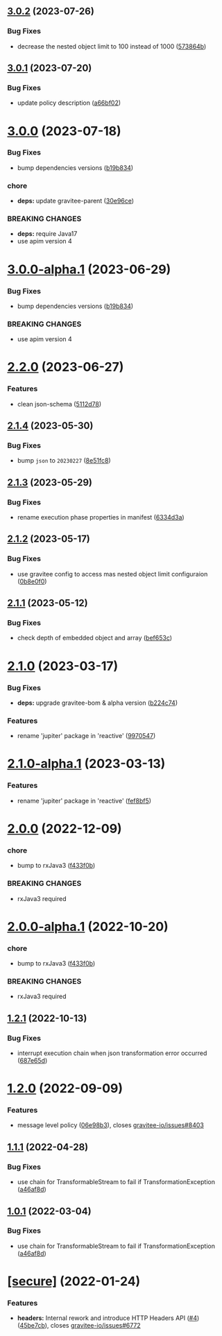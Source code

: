 ## [3.0.2](https://github.com/gravitee-io/gravitee-policy-json-xml/compare/3.0.1...3.0.2) (2023-07-26)


### Bug Fixes

* decrease the nested object limit to 100 instead of 1000 ([573864b](https://github.com/gravitee-io/gravitee-policy-json-xml/commit/573864b2288d5be975bef86f3852fc6fc87b071e))

## [3.0.1](https://github.com/gravitee-io/gravitee-policy-json-xml/compare/3.0.0...3.0.1) (2023-07-20)


### Bug Fixes

* update policy description ([a66bf02](https://github.com/gravitee-io/gravitee-policy-json-xml/commit/a66bf02a8c02a818d47cf7834db9b732cced70af))

# [3.0.0](https://github.com/gravitee-io/gravitee-policy-json-xml/compare/2.2.0...3.0.0) (2023-07-18)


### Bug Fixes

* bump dependencies versions ([b19b834](https://github.com/gravitee-io/gravitee-policy-json-xml/commit/b19b834e1affa9720c0aed2d90aaae316ea3798f))


### chore

* **deps:** update gravitee-parent ([30e96ce](https://github.com/gravitee-io/gravitee-policy-json-xml/commit/30e96ce39b513d2235ef847b88b203dfff278565))


### BREAKING CHANGES

* **deps:** require Java17
* use apim version 4

# [3.0.0-alpha.1](https://github.com/gravitee-io/gravitee-policy-json-xml/compare/2.2.0...3.0.0-alpha.1) (2023-06-29)


### Bug Fixes

* bump dependencies versions ([b19b834](https://github.com/gravitee-io/gravitee-policy-json-xml/commit/b19b834e1affa9720c0aed2d90aaae316ea3798f))


### BREAKING CHANGES

* use apim version 4

# [2.2.0](https://github.com/gravitee-io/gravitee-policy-json-xml/compare/2.1.4...2.2.0) (2023-06-27)


### Features

* clean json-schema ([5112d78](https://github.com/gravitee-io/gravitee-policy-json-xml/commit/5112d7815afa089f12ba07d0d58c761318403e42))

## [2.1.4](https://github.com/gravitee-io/gravitee-policy-json-xml/compare/2.1.3...2.1.4) (2023-05-30)


### Bug Fixes

* bump `json` to `20230227` ([8e51fc8](https://github.com/gravitee-io/gravitee-policy-json-xml/commit/8e51fc8bd69916ad5dd375b0f50a87fdfe649ad8))

## [2.1.3](https://github.com/gravitee-io/gravitee-policy-json-xml/compare/2.1.2...2.1.3) (2023-05-29)


### Bug Fixes

* rename execution phase properties in manifest ([6334d3a](https://github.com/gravitee-io/gravitee-policy-json-xml/commit/6334d3afe04eade270125117e638153c76e9ff93))

## [2.1.2](https://github.com/gravitee-io/gravitee-policy-json-xml/compare/2.1.1...2.1.2) (2023-05-17)


### Bug Fixes

* use gravitee config to access mas nested object limit configuraion ([0b8e0f0](https://github.com/gravitee-io/gravitee-policy-json-xml/commit/0b8e0f00b3931b61d9d5b9fc9bafcad0a530bc1d))

## [2.1.1](https://github.com/gravitee-io/gravitee-policy-json-xml/compare/2.1.0...2.1.1) (2023-05-12)


### Bug Fixes

* check depth of embedded object and array ([bef653c](https://github.com/gravitee-io/gravitee-policy-json-xml/commit/bef653cf7d7f8d073803d26908f5309d2210e0ef))

# [2.1.0](https://github.com/gravitee-io/gravitee-policy-json-xml/compare/2.0.0...2.1.0) (2023-03-17)


### Bug Fixes

* **deps:** upgrade gravitee-bom & alpha version ([b224c74](https://github.com/gravitee-io/gravitee-policy-json-xml/commit/b224c747ec56468f0ebc4ca4e823c72b686d04bc))


### Features

* rename 'jupiter' package in 'reactive' ([9970547](https://github.com/gravitee-io/gravitee-policy-json-xml/commit/9970547823f0f9113983023c7340af3a96f739a9))

# [2.1.0-alpha.1](https://github.com/gravitee-io/gravitee-policy-json-xml/compare/2.0.0...2.1.0-alpha.1) (2023-03-13)


### Features

* rename 'jupiter' package in 'reactive' ([fef8bf5](https://github.com/gravitee-io/gravitee-policy-json-xml/commit/fef8bf577ae9cb4d42dc276bf279873e0ccc026a))

# [2.0.0](https://github.com/gravitee-io/gravitee-policy-json-xml/compare/1.2.1...2.0.0) (2022-12-09)


### chore

* bump to rxJava3 ([f433f0b](https://github.com/gravitee-io/gravitee-policy-json-xml/commit/f433f0b9cd6ad8d269da1522c914c9b0aaa2484f))


### BREAKING CHANGES

* rxJava3 required

# [2.0.0-alpha.1](https://github.com/gravitee-io/gravitee-policy-json-xml/compare/1.2.1...2.0.0-alpha.1) (2022-10-20)


### chore

* bump to rxJava3 ([f433f0b](https://github.com/gravitee-io/gravitee-policy-json-xml/commit/f433f0b9cd6ad8d269da1522c914c9b0aaa2484f))


### BREAKING CHANGES

* rxJava3 required

## [1.2.1](https://github.com/gravitee-io/gravitee-policy-json-xml/compare/1.2.0...1.2.1) (2022-10-13)


### Bug Fixes

* interrupt execution chain when json transformation error occurred ([687e65d](https://github.com/gravitee-io/gravitee-policy-json-xml/commit/687e65d262cc69f81dfdd5cae06d9c2e2b896d26))

# [1.2.0](https://github.com/gravitee-io/gravitee-policy-json-xml/compare/1.1.1...1.2.0) (2022-09-09)


### Features

* message level policy ([06e98b3](https://github.com/gravitee-io/gravitee-policy-json-xml/commit/06e98b3c75abefc85a4783530cfd9066fb566354)), closes [gravitee-io/issues#8403](https://github.com/gravitee-io/issues/issues/8403)

## [1.1.1](https://github.com/gravitee-io/gravitee-policy-json-xml/compare/1.1.0...1.1.1) (2022-04-28)


### Bug Fixes

* use chain for TransformableStream to fail if TransformationException ([a46af8d](https://github.com/gravitee-io/gravitee-policy-json-xml/commit/a46af8d581cccf3c394841193e4a53e0db4b9937))

## [1.0.1](https://github.com/gravitee-io/gravitee-policy-json-xml/compare/1.0.0...1.0.1) (2022-03-04)


### Bug Fixes

* use chain for TransformableStream to fail if TransformationException ([a46af8d](https://github.com/gravitee-io/gravitee-policy-json-xml/commit/a46af8d581cccf3c394841193e4a53e0db4b9937))

# [[secure]](https://github.com/gravitee-io/gravitee-policy-json-xml/compare/1.0.0...[secure]) (2022-01-24)


### Features

* **headers:** Internal rework and introduce HTTP Headers API ([#4](https://github.com/gravitee-io/gravitee-policy-json-xml/issues/4)) ([45be7cb](https://github.com/gravitee-io/gravitee-policy-json-xml/commit/45be7cb3103b127e61bea174efd4c5f42ff2e025)), closes [gravitee-io/issues#6772](https://github.com/gravitee-io/issues/issues/6772)
